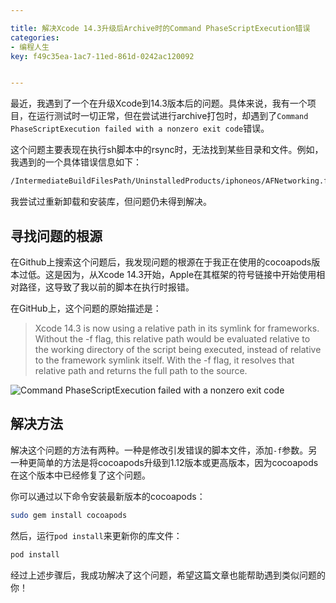 ```yaml
---

title: 解决Xcode 14.3升级后Archive时的Command PhaseScriptExecution错误
categories:
- 编程人生
key: f49c35ea-1ac7-11ed-861d-0242ac120092


---
```


最近，我遇到了一个在升级Xcode到14.3版本后的问题。具体来说，我有一个项目，在运行测试时一切正常，但在尝试进行archive打包时，却遇到了`Command PhaseScriptExecution failed with a nonzero exit code`错误。

这个问题主要表现在执行sh脚本中的rsync时，无法找到某些目录和文件。例如，我遇到的一个具体错误信息如下：

```bash
/IntermediateBuildFilesPath/UninstalledProducts/iphoneos/AFNetworking.framework" failed: No such file or directory
```

我尝试过重新卸载和安装库，但问题仍未得到解决。

## 寻找问题的根源

在Github上搜索这个问题后，我发现问题的根源在于我正在使用的cocoapods版本过低。这是因为，从Xcode 14.3开始，Apple在其框架的符号链接中开始使用相对路径，这导致了我以前的脚本在执行时报错。

在GitHub上，这个问题的原始描述是：

> Xcode 14.3 is now using a relative path in its symlink for frameworks. Without the -f flag, this relative path would be evaluated relative to the working directory of the script being executed, instead of relative to the framework symlink itself. With the -f flag, it resolves that relative path and returns the full path to the source.

![Command PhaseScriptExecution failed with a nonzero exit code](https://icdb-images.oss-cn-hangzhou.aliyuncs.com/news/2023/08/16/64dc459d5818f.png)

## 解决方法

解决这个问题的方法有两种。一种是修改引发错误的脚本文件，添加`-f`参数。另一种更简单的方法是将cocoapods升级到1.12版本或更高版本，因为cocoapods在这个版本中已经修复了这个问题。

你可以通过以下命令安装最新版本的cocoapods：

```bash
sudo gem install cocoapods
```

然后，运行`pod install`来更新你的库文件：

```bash
pod install
```

经过上述步骤后，我成功解决了这个问题，希望这篇文章也能帮助遇到类似问题的你！

